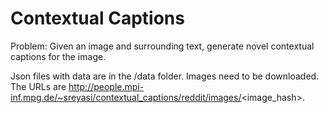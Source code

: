 # Contextual Captions

Problem: Given an image and surrounding text, generate novel contextual captions for the image.

Json files with data are in the /data folder.
Images need to be downloaded. The URLs are http://people.mpi-inf.mpg.de/~sreyasi/contextual_captions/reddit/images/<image_hash>.
